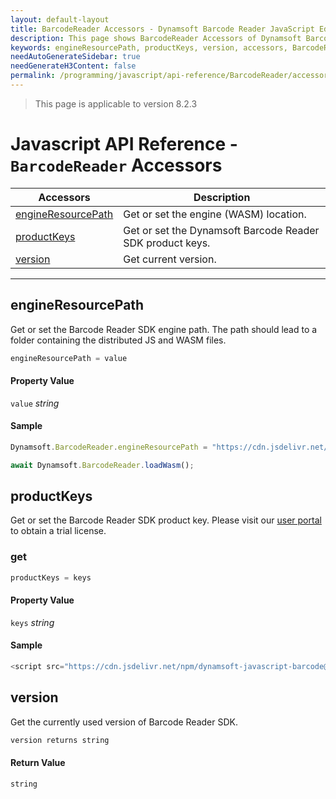 ```yaml
---
layout: default-layout
title: BarcodeReader Accessors - Dynamsoft Barcode Reader JavaScript Edition API
description: This page shows BarcodeReader Accessors of Dynamsoft Barcode Reader JavaScript SDK.
keywords: engineResourcePath, productKeys, version, accessors, BarcodeReader, api reference, javascript, js
needAutoGenerateSidebar: true
needGenerateH3Content: false
permalink: /programming/javascript/api-reference/BarcodeReader/accessors.html
---
```

<!--NOTE, This page is used until version 8.2.3-->

> This page is applicable to version 8.2.3

# Javascript API Reference - `BarcodeReader` Accessors

| Accessors            | Description |
|----------------------|-------------|
| [engineResourcePath](#engineresourcepath) | Get or set the engine (WASM) location. |
| [productKeys](#productkeys) | Get or set the Dynamsoft Barcode Reader SDK product keys. |
| [version](#version) | Get current version. |

---

## engineResourcePath

Get or set the Barcode Reader SDK engine path. The path should lead to a folder containing the distributed JS and WASM files.

```javascript
engineResourcePath = value
```

#### Property Value

`value` *string*  

#### Sample

```javascript
Dynamsoft.BarcodeReader.engineResourcePath = "https://cdn.jsdelivr.net/npm/dynamsoft-javascript-barcode@7.4.0-v1/dist/";

await Dynamsoft.BarcodeReader.loadWasm();
```

## productKeys

Get or set the Barcode Reader SDK product key. Please visit our [user portal](https://www.dynamsoft.com/customer/license/trialLicense?utm_source=guide&product=dbr&package=js) to obtain a trial license.

### get

```javascript
productKeys = keys
```

#### Property Value

`keys` *string*  

#### Sample

```javascript
<script src="https://cdn.jsdelivr.net/npm/dynamsoft-javascript-barcode@7.4.0-v1/dist/dbr.js" data-productKeys="PRODUCT-KEYS"></script>
```

## version

Get the currently used version of Barcode Reader SDK.

```javascript
version returns string
```

#### Return Value

`string`
